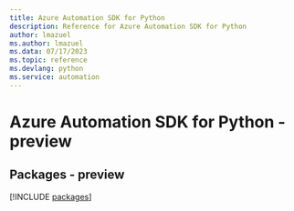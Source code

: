 ```yaml
---
title: Azure Automation SDK for Python
description: Reference for Azure Automation SDK for Python
author: lmazuel
ms.author: lmazuel
ms.data: 07/17/2023
ms.topic: reference
ms.devlang: python
ms.service: automation
---
```

# Azure Automation SDK for Python - preview
## Packages - preview
[!INCLUDE [packages](automation-index.md)]